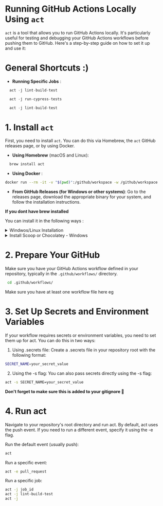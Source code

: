 # Running GitHub Actions Locally Using `act`

`act` is a tool that allows you to run GitHub Actions locally. It's particularly useful for testing and debugging your GitHub Actions workflows before pushing them to GitHub. Here's a step-by-step guide on how to set it up and use it:

# General Shortcuts :)


- **Running Specific Jobs** :

```typescript
  act -j lint-build-test
```

```typescript
  act -j run-cypress-tests
```

```typescript
  act -j lint-build-test
```


# 1. Install `act`

First, you need to install `act`. You can do this via Homebrew, the `act` GitHub releases page, or by using Docker.

- **Using Homebrew** (macOS and Linux):
```bash
  brew install act
```

- **Using Docker** :

```bash
docker run --rm -it -v "$(pwd)":/github/workspace -w /github/workspace nektos/act
```

- **From GitHub Releases (for Windows or other systems)**:
Go to the releases page, download the appropriate binary for your system, and follow the installation instructions.

**If you dont have brew installed**

You can install it in the following ways : 

<details><summary>Windwos/Linux Installation</summary>
<p>

inux/macOS (Bash script):

```curl <https://raw.githubusercontent.com/nektos/act/master/install.sh> | sudo bash```

macOS (Homebrew):

```brew install act```

Windows (Chocolatey):

```choco install act-cli```

Windows (Scoop):

```scoop install act```

</p>
</details> 



<details><summary>Install Scoop or Chocolatey - Windows </summary>
<p>

Install Scoop :
https://github.com/ScoopInstaller/Scoop


Alternatively Install Chocolatey :
https://chocolatey.org/install#install-step2

</p>
</details> 

# 2. Prepare Your GitHub 

Make sure you have your GitHub Actions workflow defined in your repository, typically in the `.github/workflows/` directory.

```bash
 cd .github/workflows/ 
 ```

Make sure you have at least one workflow file here eg

# 3. Set Up Secrets and Environment Variables

If your workflow requires secrets or environment variables, you need to set them up for act. You can do this in two ways:

1. Using .secrets file:
Create a .secrets file in your repository root with the following format:

``` bash
SECRET_NAME=your_secret_value
``` 

2. Using the -s flag:
You can also pass secrets directly using the -s flag:

```bash
act -s SECRET_NAME=your_secret_value
```

**Don't forget to make sure this is added to your gitignore 🫡**

# 4. Run act
Navigate to your repository's root directory and run act. 
By default, act uses the push event. If you need to run a different event, specify it using the -e flag.

Run the default event (usually push):

```bash
act
```
Run a specific event:

```bash
act -e pull_request
```
Run a specific job:

```bash
act -j job_id
act -j lint-build-test
act -j
```
